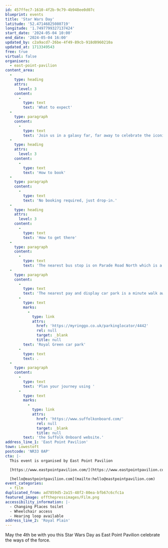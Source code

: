 ```yaml
---
id: 457ffec7-1610-4f2b-9c79-4b948ee0d07c
blueprint: events
title: 'Star Wars Day'
latitude: '52.47146825080719'
longitude: '1.7497799327137424'
start_date: '2024-05-04 10:00'
end_date: '2024-05-04 16:00'
updated_by: c2a9acd7-26be-4f49-89cb-918d0960210a
updated_at: 1713349543
free: true
virtual: false
organisers:
  - east-point-pavilion
content_area:
  -
    type: heading
    attrs:
      level: 3
    content:
      -
        type: text
        text: 'What to expect'
  -
    type: paragraph
    content:
      -
        type: text
        text: 'Join us in a galaxy far, far away to celebrate the iconic films with geeky trade stalls, meet and greets with some of your favourite characters, and much more!'
  -
    type: heading
    attrs:
      level: 3
    content:
      -
        type: text
        text: 'How to book'
  -
    type: paragraph
    content:
      -
        type: text
        text: 'No booking required, just drop-in.'
  -
    type: heading
    attrs:
      level: 3
    content:
      -
        type: text
        text: 'How to get there'
  -
    type: paragraph
    content:
      -
        type: text
        text: 'The nearest bus stop is on Parade Road North which is a three minute walk from East Point Pavilion. There is a selection of buses which connect us to the town centre for example, No X2, X22 and 109.'
  -
    type: paragraph
    content:
      -
        type: text
        text: 'The nearest pay and display car park is a minute walk away at '
      -
        type: text
        marks:
          -
            type: link
            attrs:
              href: 'https://myringgo.co.uk/parkinglocator/4442'
              rel: null
              target: _blank
              title: null
        text: 'Royal Green car park'
      -
        type: text
        text: .
  -
    type: paragraph
    content:
      -
        type: text
        text: 'Plan your journey using '
      -
        type: text
        marks:
          -
            type: link
            attrs:
              href: 'https://www.suffolkonboard.com/'
              rel: null
              target: _blank
              title: null
        text: 'the Suffolk Onboard website.'
address_line_1: 'East Point Pavilion'
town: Lowestoft
postcode: 'NR33 0AP'
cta: |-
  This event is organised by East Point Pavilion

  [https://www.eastpointpavilion.com/](https://www.eastpointpavilion.com/)

  [hello@eastpointpavilion.com](mailto:hello@eastpointpavilion.com)
event_categories:
  - film
duplicated_from: ad7859d5-2a15-48f2-80ea-bfb67c6cfc1a
featured_image: offthepressimages/Film.png
accessibility_information: |-
  - Changing Places toilet
  - Wheelchair access
  - Hearing loop available
address_line_2: 'Royal Plain'
---
```

May the 4th be with you this Star Wars Day as East Point Pavilion celebrate the ways of the force.